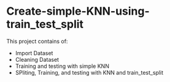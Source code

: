 # Create-simple-KNN-using-train_test_split
This project contains of:
- Import Dataset
- Cleaning Dataset
- Training and testing with simple KNN
- SPliting, Training, and testing with KNN and train_test_split
